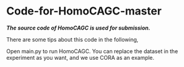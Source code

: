 # Code-for-HomoCAGC-master

***The source code of HomoCAGC is used for submission.***

There are some tips about this code in the following,

Open main.py to run HomoCAGC. You can replace the dataset in the experiment as you want, 
and we use CORA as an example.
